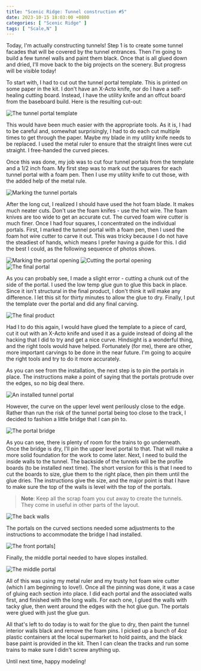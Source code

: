```yaml
---
title: "Scenic Ridge: Tunnel construction #5"
date: 2023-10-15 18:03:00 +0800
categories: [ "Scenic Ridge" ]
tags: [ "Scale,N" ]
---
```


Today, I'm actually constructing tunnels! Step 1 is to create some tunnel facades that will be covered by the tunnel entrances.  Then I'm going to build a few tunnel walls and paint them black. Once that is all glued down and dried, I'll move back to the big projects on the scenery.  But progress will be visible today!

To start with, I had to cut out the tunnel portal template.  This is printed on some paper in the kit.  I don't have an X-Acto knife, nor do I have a self-healing cutting board.  Instead, I have the utility knife and an offcut board from the baseboard build.  Here is the resulting cut-out:

![The tunnel portal template](/assets/2023/1015/IMG_2227.JPG)

This would have been much easier with the appropriate tools.  As it is, I had to be careful and, somewhat surprisingly, I had to do each cut multiple times to get through the paper.  Maybe my blade in my utility knife needs to be replaced.  I used the metal ruler to ensure that the straight lines were cut straight. I free-handed the curved pieces.

Once this was done, my job was to cut four tunnel portals from the template and a 1/2 inch foam.  My first step was to mark out the squares for each tunnel portal with a foam pen.  Then I use my utility knife to cut those, with the added help of the metal rule.

![Marking the tunnel portals](/assets/2023/1015/IMG_2228.JPG)

After the long cut, I realized I should have used the hot foam blade.  It makes much neater cuts.  Don't use the foam knifes - use the hot wire.  The foam knives are too wide to get an accurate cut.  The curved foam wire cutter is much finer.  Once I had four squares, I concentrated on the individual portals.  First, I marked the tunnel portal with a foam pen, then I used the foam hot wire cutter to carve it out.  This was tricky because I do not have the steadiest of hands, which means I prefer having a guide for this. I did the best I could, as the following sequence of photos shows.

![Marking the portal opening](/assets/2023/1015/IMG_2229.JPG)
![Cutting the portal opening](/assets/2023/1015/IMG_2230.JPG)
![The final portal](/assets/2023/1015/IMG_2231.JPG)

As you can probably see, I made a slight error - cutting a chunk out of the side of the portal.  I used the low temp glue gun to glue this back in place.  Since it isn't structural in the final product, I don't think it will make any difference.  I let this sit for thirty minutes to allow the glue to dry.  Finally, I put the template over the portal and did any final carving.

![The final product](/assets/2023/1015/IMG_2232.JPG)

Had I to do this again, I would have glued the template to a piece of card, cut it out with an X-Acto knife and used it as a guide instead of doing all the hacking that I did to try and get a nice curve.  Hindsight is a wonderful thing, and the right tools would have helped.  Fortunately (for me), there are other, more important carvings to be done in the near future.  I'm going to acquire the right tools and try to do it more accurately.

As you can see from the installation, the next step is to pin the portals in place.  The instructions make a point of saying that the portals protrude over the edges, so no big deal there.

![An installed tunnel portal](/assets/2023/1015/IMG_2233.JPG)

However, the curve on the upper level went perilously close to the edge.  Rather than run the risk of the tunnel portal being too close to the track, I decided to fashion a little bridge that I can pin to.

![The portal bridge](/assets/2023/1015/IMG_2234.JPG)

As you can see, there is plenty of room for the trains to go underneath. Once the bridge is dry, I'll pin the upper level portal to that.  That will make a more solid foundation for the work to come later.  Next, I need to build the inside walls to the tunnel.  The backside of the tunnels will be the profile boards (to be installed next time).  The short version for this is that I need to cut the boards to size, glue them to the right place, then pin them until the glue dries.  The instructions give the size, and the major point is that I have to make sure the top of the walls is level with the top of the portals.

> **Note**: Keep all the scrap foam you cut away to create the tunnels.  They come in useful in other parts of the layout.

![The back walls](/assets/2023/1015/IMG_2235.JPG)

The portals on the curved sections needed some adjustments to the instructions to accommodate the bridge I had installed.

![The front portals](/assets/2023/1015/IMG_2236.JPG)]

Finally, the middle portal needed to have slopes installed.

![The middle portal](/assets/2023/1015/IMG_2238.JPG)

All of this was using my metal ruler and my trusty hot foam wire cutter (which I am beginning to love!).  Once all the pinning was done, it was a case of gluing each section into place.  I did each portal and the associated walls first, and finished with the long walls.  For each one, I glued the walls with tacky glue, then went around the edges with the hot glue gun.  The portals were glued with just the glue gun.

All that's left to do today is to wait for the glue to dry, then paint the tunnel interior walls black and remove the foam pins. I picked up a bunch of 4oz plastic containers at the local supermarket to hold paints, and the black base paint is provided in the kit. Then I can clean the tracks and run some trains to make sure I didn't screw anything up.

Until next time, happy modeling!

